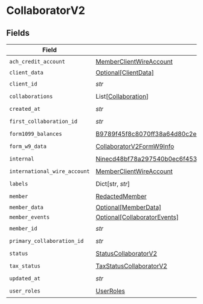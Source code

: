 # CollaboratorV2


## Fields

| Field                                                                                                                                                             | Type                                                                                                                                                              | Required                                                                                                                                                          | Description                                                                                                                                                       |
| ----------------------------------------------------------------------------------------------------------------------------------------------------------------- | ----------------------------------------------------------------------------------------------------------------------------------------------------------------- | ----------------------------------------------------------------------------------------------------------------------------------------------------------------- | ----------------------------------------------------------------------------------------------------------------------------------------------------------------- |
| `ach_credit_account`                                                                                                                                              | [MemberClientWireAccount](../../models/shared/memberclientwireaccount.md)                                                                                         | :heavy_check_mark:                                                                                                                                                | N/A                                                                                                                                                               |
| `client_data`                                                                                                                                                     | [Optional[ClientData]](../../models/shared/clientdata.md)                                                                                                         | :heavy_minus_sign:                                                                                                                                                | N/A                                                                                                                                                               |
| `client_id`                                                                                                                                                       | *str*                                                                                                                                                             | :heavy_check_mark:                                                                                                                                                | N/A                                                                                                                                                               |
| `collaborations`                                                                                                                                                  | List[[Collaboration](../../models/shared/collaboration.md)]                                                                                                       | :heavy_check_mark:                                                                                                                                                | N/A                                                                                                                                                               |
| `created_at`                                                                                                                                                      | *str*                                                                                                                                                             | :heavy_check_mark:                                                                                                                                                | N/A                                                                                                                                                               |
| `first_collaboration_id`                                                                                                                                          | *str*                                                                                                                                                             | :heavy_check_mark:                                                                                                                                                | N/A                                                                                                                                                               |
| `form1099_balances`                                                                                                                                               | [B9789f45f8c8070ff38a64d80c2e4a8732ddaf329e46546474400d26f84c0f1c](../../models/shared/b9789f45f8c8070ff38a64d80c2e4a8732ddaf329e46546474400d26f84c0f1c.md)       | :heavy_check_mark:                                                                                                                                                | N/A                                                                                                                                                               |
| `form_w9_data`                                                                                                                                                    | [CollaboratorV2FormW9Info](../../models/shared/collaboratorv2formw9info.md)                                                                                       | :heavy_check_mark:                                                                                                                                                | N/A                                                                                                                                                               |
| `internal`                                                                                                                                                        | [Ninecd48bf78a297540b0ec6f45365beb8d6ce0ee88e6d244115ad226e6701011a3](../../models/shared/ninecd48bf78a297540b0ec6f45365beb8d6ce0ee88e6d244115ad226e6701011a3.md) | :heavy_check_mark:                                                                                                                                                | N/A                                                                                                                                                               |
| `international_wire_account`                                                                                                                                      | [MemberClientWireAccount](../../models/shared/memberclientwireaccount.md)                                                                                         | :heavy_check_mark:                                                                                                                                                | N/A                                                                                                                                                               |
| `labels`                                                                                                                                                          | Dict[str, *str*]                                                                                                                                                  | :heavy_check_mark:                                                                                                                                                | N/A                                                                                                                                                               |
| `member`                                                                                                                                                          | [RedactedMember](../../models/shared/redactedmember.md)                                                                                                           | :heavy_check_mark:                                                                                                                                                | N/A                                                                                                                                                               |
| `member_data`                                                                                                                                                     | [Optional[MemberData]](../../models/shared/memberdata.md)                                                                                                         | :heavy_minus_sign:                                                                                                                                                | N/A                                                                                                                                                               |
| `member_events`                                                                                                                                                   | [Optional[CollaboratorEvents]](../../models/shared/collaboratorevents.md)                                                                                         | :heavy_minus_sign:                                                                                                                                                | N/A                                                                                                                                                               |
| `member_id`                                                                                                                                                       | *str*                                                                                                                                                             | :heavy_check_mark:                                                                                                                                                | N/A                                                                                                                                                               |
| `primary_collaboration_id`                                                                                                                                        | *str*                                                                                                                                                             | :heavy_check_mark:                                                                                                                                                | N/A                                                                                                                                                               |
| `status`                                                                                                                                                          | [StatusCollaboratorV2](../../models/shared/statuscollaboratorv2.md)                                                                                               | :heavy_check_mark:                                                                                                                                                | N/A                                                                                                                                                               |
| `tax_status`                                                                                                                                                      | [TaxStatusCollaboratorV2](../../models/shared/taxstatuscollaboratorv2.md)                                                                                         | :heavy_check_mark:                                                                                                                                                | N/A                                                                                                                                                               |
| `updated_at`                                                                                                                                                      | *str*                                                                                                                                                             | :heavy_check_mark:                                                                                                                                                | N/A                                                                                                                                                               |
| `user_roles`                                                                                                                                                      | [UserRoles](../../models/shared/userroles.md)                                                                                                                     | :heavy_check_mark:                                                                                                                                                | N/A                                                                                                                                                               |